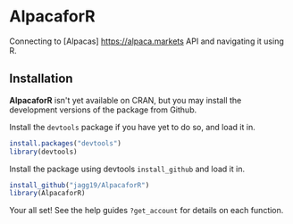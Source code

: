 # AlpacaforR
Connecting to [Alpacas] <https://alpaca.markets> API and navigating it using R.

## Installation

**AlpacaforR** isn't yet available on CRAN, but you may install the development versions of the package from Github.

Install the `devtools` package if you have yet to do so, and load it in.

```r
install.packages("devtools")
library(devtools)
```

Install the package using devtools `install_github` and load it in.

```r
install_github("jagg19/AlpacaforR")
library(AlpacaforR)
```

Your all set! See the help guides `?get_account` for details on each function.